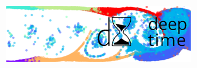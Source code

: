 <a href="https://github.com/deeptime-ml/deeptime">
<picture>
  <source media="(prefers-color-scheme: dark)" srcset="https://github.com/deeptime-ml/.github/blob/main/banner2.png?raw=true">
  <source media="(prefers-color-scheme: light)" srcset="https://github.com/deeptime-ml/.github/blob/main/banner.png?raw=true">
  <img alt="Fallback image description" src="https://github.com/deeptime-ml/.github/blob/main/banner.png?raw=true">
</picture>
</a>
